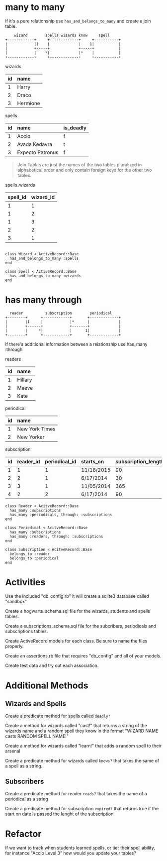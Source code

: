 # many to many

If it's a pure relationship use `has_and_belongs_to_many` and create a join table.


```
    wizard        spells wizards know     spell
+------------+     +-------------+     +-----------+
|            |1    |             |    1|           |
|            +-----+             +-----+           |
|            |    *|             |*    |           |
+------------+     +-------------+     +-----------+
```

wizards

id  | name
:-- | :--
1   | Harry
2   | Draco
3   | Hermione

spells

id  | name             | is_deadly
:-- | :--              | :--
1   | Accio            | f
2   | Avada Kedavra    | t
3   | Expecto Patronus | f

> Join Tables are just the names of the two tables pluralized in alphabetical order and only
contain foreign keys for the other two tables.

spells_wizards

spell_id | wizard_id
:--      | :--
1        | 1
1        | 2
1        | 3
2        | 2
3        | 1
```

class Wizard < ActiveRecord::Base
  has_and_belongs_to_many :spells
end

class Spell < ActiveRecord::Base
  has_and_belongs_to_many :wizards
end
```

# has many through

```
  reader          subscription        periodical
+--------+      +------------+       +-------------+
|        |1     |            |*      |             |
|        +------+            +-------+             |
|        |     *|            |      1|             |
+--------+      +------------+       +-------------+
```

If there's additional information between a relationship
use has_many :through

readers

id  | name    |
:-- | :--     |
1   | Hillary |
2   | Maeve   |
3   | Kate    |

periodical

id  | name
:-- | :--
1   | New York Times
2   | New Yorker

subscription

id  | reader_id     | periodical_id | starts_on  | subscription_length
:-- | :--           | :--           | :--        | :--
1   | 1             | 1             | 11/18/2015 | 90
2   | 2             | 1             | 6/17/2014  | 30
3   | 3             | 1             | 11/05/2014 | 365
4   | 2             | 2             | 6/17/2014  | 90


```
class Reader < AcitveRecord::Base
  has_many :subscriptions
  has_many :periodicals, through: :subscriptions
end

class Periodical < AcitveRecord::Base
  has_many :subscriptions
  has_many :readers, through: :subscriptions
end

class Subscription < AcitveRecord::Base
  belongs_to :reader
  belongs_to :periodical
end
```

# Activities

Use the included "db_config.rb" it will create a sqlite3 database called "sandbox"

Create a hogwarts_schema.sql file for the wizards, students and spells tables.

Create a subscriptions_schema.sql file for the subcribers, periodicals and subscriptions tables.

Create ActiveRecord models for each class. Be sure to name the files properly.

Create an assertions.rb file that requires "db_config" and all of your models.

Create test data and try out each association.

# Additional Methods

## Wizards and Spells

Create a predicate method for spells called `deadly?`

Create a method for wizards called "cast!" that returns a string of the wizards name and a random spell they know in the format "WIZARD NAME casts RANDOM SPELL NAME!"

Create a method for wizards called "learn!" that adds a random spell to their arsenal

Create a predicate method for wizards called `knows?` that takes the same of a spell as a string.

## Subscribers

Create a predicate method for reader `reads?` that takes the name of a periodical as a string

Create a predicate method for subscription `expired?` that returns true if the start on date is passed the lenght of the subscription

# Refactor

If we want to track when students learned spells, or tier their spell ability, for instance "Accio Level 3" how would you update your tables?
